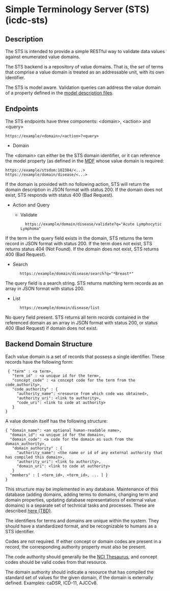 # Simple Terminology Server (STS) (icdc-sts)

## Description

The STS is intended to provide a simple RESTful way to validate data values against enumerated value domains.

The STS backend is a repository of value domains. That is, the _set_ of terms that comprise a value domain is treated as an addressable unit, with its own identifier.

The STS is model aware. Validation queries can address the value domain of a property defined in the [model description files]().

## Endpoints

The STS endpoints have three components: \<domain\>, \<action\> and \<query\>

    https://example/<domain>/<action>?<query>

* Domain

The \<domain\> can either be the STS domain identifier, or it can reference the model property (as defined in the [MDF](mdflink) whose value domain is required:

    https://example/stsdom:102384/<...>
    https://example/domain/disease/<...>

If the domain is provided with no following action, STS will return the domain description in JSON format with status 200. If the domain does not exist, STS responds with status 400 (Bad Request).

* Action and Query

    * Validate

            https://example/domain/disease/validate?q="Acute Lymphocytic Lymphoma"

If the term in the query field exists in the domain, STS returns the term record in JSON format with status 200.
If the term does not exist, STS returns status 404 (Not Found). If the domain does not exist, STS returns 400 (Bad Request).

   * Search

            https://example/domain/disease/search?q="*Breast*"

The query field is a search string. STS returns matching term records as an array in JSON format with status 200.

   * List

            https://example/domain/disease/list

No query field present. STS returns all term records contained in the referenced domain as an array in JSON format with status 200, or status 400 (Bad Request) if domain does not exist.


## Backend Domain Structure

Each value domain is a set of records that possess a single identifier. These records have the following form:

     { "term" : <a term>,
       "term_id" : <a unique id for the term>,
       "concept_code" : <a concept code for the term from the code_authority>,
       "code_authority" : {
         "authority_name": <resource from which code was obtained>,
         "authority_uri": <link to authority>,
         "code_uri": <link to code at authority>
       }
    }

A value domain itself has the following structure:

    { "domain_name": <an optional human-readable name>,
      "domain_id": <a unique id for the domain>,
      "domain_code": <a code for the domain as such from the domain_authority>,
       "domain_authority" : {
         "authority_name": <the name or id of any external authority that has compiled this domain>,
         "authority_uri": <link to authority>,
         "domain_uri": <link to code at authority>
       }
      "members" : [ <term_id>, <term_id>, ... ] }
    }

This structure may be implemented in any database. Maintenance of this database (adding domains, adding terms to domains, changing term and domain properties, updating database representations of external value domains) is a separate set of technical tasks and processes. These are described [here (TBD)](TBD).

The identifiers for terms and domains are unique within the system. They should have a standardized format, and be recognizable to humans as a STS identifier.

Codes are not required. If either concept or domain codes are present in a record, the corresponding authority property must also be present.

The code authority should generally be the [NCI Thesaurus](https://ncit.nci.nih.gov), and concept codes should be valid codes from that resource.

The domain authority should indicate a resource that has compiled the standard set of values for the given domain, if the domain is externally defined. Examples: caDSR, ICD-11, AJCCv8.

